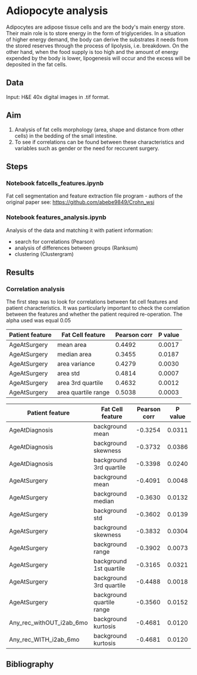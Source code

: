 # Adiopocyte analysis

Adipocytes are adipose tissue cells and are the body's main energy store. Their main role is to store energy in the form of triglycerides. In a situation of higher energy demand, the body can derive the substrates it needs from the stored reserves through the process of lipolysis, i.e. breakdown. On the other hand, when the food supply is too high and the amount of energy expended by the body is lower, lipogenesis will occur and the excess will be deposited in the fat cells.  

## Data 
Input: H&E 40x digital images in .tif format.

## Aim 

1. Analysis of fat cells morphology (area, shape and distance from other cells) in the bedding of the small intestine. 
2. To see if correlations can be found between these characteristics and variables such as gender or the need for reccurent surgery.

## Steps

### Notebook fatcells_features.ipynb
Fat cell segmentation and feature extraction file program - authors of the original paper see: https://github.com/abebe9849/Crohn_wsi

### Notebook features_analysis.ipynb
Analysis of the data and matching it with patient information:
- search for correlations (Pearson)
- analysis of differences between groups (Ranksum)
- clustering (Clustergram)

## Results
### Correlation analysis
The first step was to look for correlations between fat cell features and patient characteristics. It was particularly important to check the correlation between the features and whether the patient required re-operation. The alpha used was equal 0.05

| Patient feature | Fat Cell feature    | Pearson corr | P value |
|-----------------|---------------------|--------------|---------|
| AgeAtSurgery    | mean area           | 0.4492       | 0.0017  |
| AgeAtSurgery    | median area         | 0.3455       | 0.0187  |
| AgeAtSurgery    | area variance       | 0.4279       | 0.0030  |
| AgeAtSurgery    | area std            | 0.4814       | 0.0007  |
| AgeAtSurgery    | area 3rd quartile   | 0.4632       | 0.0012  |
| AgeAtSurgery    | area quartile range | 0.5038       | 0.0003  |


|               Patient feature | Fat Cell feature   | Pearson corr | P value |
|--------------------------|---------|-------------------|---------|
|           AgeAtDiagnosis |  background mean |           -0.3254 |  0.0311 | 
|           AgeAtDiagnosis |  background skewness |           -0.3732 |  0.0386 | 
|           AgeAtDiagnosis |   background 3rd quartile |           -0.3398 |  0.0240 | 
|             AgeAtSurgery |   background mean |           -0.4091 |  0.0048 |
|             AgeAtSurgery |  background median |           -0.3630 |  0.0132 |
|             AgeAtSurgery |  background std |           -0.3602 |  0.0139 |
|             AgeAtSurgery |  background skewness |           -0.3832 |  0.0304 |
|             AgeAtSurgery |  background range |           -0.3902 |  0.0073 |   
|             AgeAtSurgery |  background    1st quartile |           -0.3165 |  0.0321 |   
|             AgeAtSurgery |  background    3rd quartile |           -0.4488 |  0.0018 |   
|             AgeAtSurgery |  background     quartile range |           -0.3560 |  0.0152 |   
| Any_rec_withOUT_i2ab_6mo |  background  kurtosis |           -0.4681 |  0.0120 |   
|    Any_rec_WITH_i2ab_6mo |  background  kurtosis |           -0.4681 |  0.0120 |   











## Bibliography

